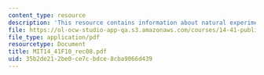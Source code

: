 ```yaml
---
content_type: resource
description: 'This resource contains information about natural experiments. '
file: https://ol-ocw-studio-app-qa.s3.amazonaws.com/courses/14-41-public-finance-and-public-policy-fall-2010/35b2de212be0ce7cbdce8cba9066d439_MIT14_41F10_rec08.pdf
file_type: application/pdf
resourcetype: Document
title: MIT14_41F10_rec08.pdf
uid: 35b2de21-2be0-ce7c-bdce-8cba9066d439
---
```

